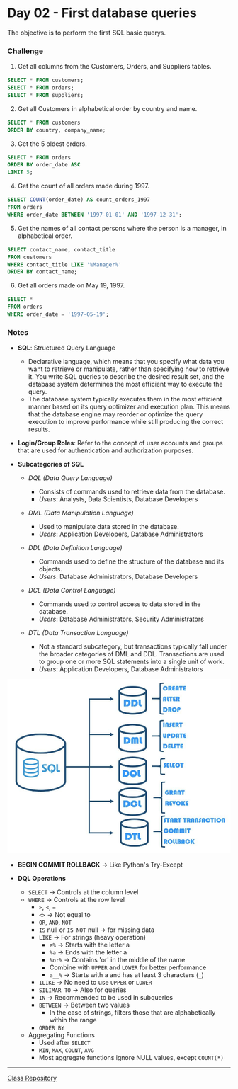 # Day 02 - First database queries

The objective is to perform the first SQL basic querys.

### Challenge
1. Get all columns from the Customers, Orders, and Suppliers tables.

```sql
SELECT * FROM customers;
SELECT * FROM orders;
SELECT * FROM suppliers;
```

2. Get all Customers in alphabetical order by country and name.

```sql
SELECT * FROM customers
ORDER BY country, company_name;
```

3. Get the 5 oldest orders.

```sql
SELECT * FROM orders
ORDER BY order_date ASC
LIMIT 5;
```

4. Get the count of all orders made during 1997.

```sql
SELECT COUNT(order_date) AS count_orders_1997
FROM orders
WHERE order_date BETWEEN '1997-01-01' AND '1997-12-31';
```

5. Get the names of all contact persons where the person is a manager, in alphabetical order.

```sql
SELECT contact_name, contact_title
FROM customers
WHERE contact_title LIKE '%Manager%'
ORDER BY contact_name;
```

6. Get all orders made on May 19, 1997.

```sql
SELECT *
FROM orders
WHERE order_date = '1997-05-19';
```

### Notes
- **SQL**: Structured Query Language
    * Declarative language, which means that you specify what data you want to retrieve or manipulate, rather than specifying how to retrieve it. You write SQL queries to describe the desired result set, and the database system determines the most efficient way to execute the query.
    *  The database system typically executes them in the most efficient manner based on its query optimizer and execution plan. This means that the database engine may reorder or optimize the query execution to improve performance while still producing the correct results.

- **Login/Group Roles**: Refer to the concept of user accounts and groups that are used for authentication and authorization purposes.

- **Subcategories of SQL**
    - *DQL (Data Query Language)*
        - Consists of commands used to retrieve data from the database. 
        - *Users*: Analysts, Data Scientists, Database Developers

    - *DML (Data Manipulation Language)*
        - Used to manipulate data stored in the database.
        - *Users*: Application Developers, Database Administrators

    - *DDL (Data Definition Language)*
        - Commands used to define the structure of the database and its objects.
        - *Users*: Database Administrators, Database Developers
    - *DCL (Data Control Language)*
        - Commands used to control access to data stored in the database.
        - *Users*: Database Administrators, Security Administrators

    - *DTL (Data Transaction Language)*
        - Not a standard subcategory, but transactions typically fall under the broader categories of DML and DDL. Transactions are used to group one or more SQL statements into a single unit of work.
        - *Users*: Application Developers, Database Administrators

![test](sql-conj.jpg)

- **BEGIN COMMIT ROLLBACK** → Like Python's Try-Except

- **DQL Operations**
    - `SELECT`  → Controls at the column level
    - `WHERE` → Controls at the row level
        - `>`, `<`, `=`
        - `<>` → Not equal to
        - `OR`, `AND`, `NOT`
        - `IS` null or `IS NOT` null → for missing data
        - `LIKE` → For strings (heavy operation)
            - `a%` → Starts with the letter a
            - `%a` → Ends with the letter a
            - `%or%` → Contains 'or' in the middle of the name
            - Combine with `UPPER` and `LOWER` for better performance
            - `a__%` → Starts with a and has at least 3 characters (`_`)
        - `ILIKE`  → No need to use `UPPER` or `LOWER`
        - `SILIMAR TO` → Also for queries
        - `IN` → Recommended to be used in subqueries
        - `BETWEEN` → Between two values
            - In the case of strings, filters those that are alphabetically within the range
        - `ORDER BY`
    - Aggregating Functions
        - Used after `SELECT`
        - `MIN`, `MAX`, `COUNT`, `AVG`
        - Most aggregate functions ignore NULL values, except `COUNT(*)`

--------------
[Class Repository](https://github.com/lvgalvao/data-engineering-roadmap/tree/main/Bootcamp%20-%20SQL%20e%20Analytics/Aula-02)







